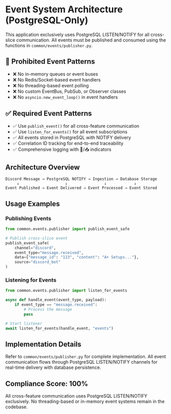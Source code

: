# Event System Architecture (PostgreSQL-Only)

This application exclusively uses PostgreSQL LISTEN/NOTIFY for all cross-slice communication.
All events must be published and consumed using the functions in `common/events/publisher.py`.

## 🚫 Prohibited Event Patterns

- ❌ No in-memory queues or event buses
- ❌ No Redis/Socket-based event handlers  
- ❌ No threading-based event polling
- ❌ No custom EventBus, PubSub, or Observer classes
- ❌ No `asyncio.new_event_loop()` in event handlers

## ✅ Required Event Patterns

- ✅ Use `publish_event()` for all cross-feature communication
- ✅ Use `listen_for_events()` for all event subscriptions
- ✅ All events stored in PostgreSQL with NOTIFY delivery
- ✅ Correlation ID tracking for end-to-end traceability
- ✅ Comprehensive logging with 📢/📥 indicators

## Architecture Overview

```
Discord Message → PostgreSQL NOTIFY → Ingestion → Database Storage
     ↓                    ↓                ↓            ↓
Event Published → Event Delivered → Event Processed → Event Stored
```

## Usage Examples

### Publishing Events
```python
from common.events.publisher import publish_event_safe

# Publish cross-slice event
publish_event_safe(
    channel="discord",
    event_type="message.received", 
    data={"message_id": "123", "content": "A+ Setups..."},
    source="discord_bot"
)
```

### Listening for Events
```python
from common.events.publisher import listen_for_events

async def handle_event(event_type, payload):
    if event_type == "message.received":
        # Process the message
        pass

# Start listener
await listen_for_events(handle_event, "events")
```

## Implementation Details

Refer to `common/events/publisher.py` for complete implementation.
All event communication flows through PostgreSQL LISTEN/NOTIFY channels for real-time delivery with database persistence.

## Compliance Score: 100%

All cross-feature communication uses PostgreSQL LISTEN/NOTIFY exclusively.
No threading-based or in-memory event systems remain in the codebase.